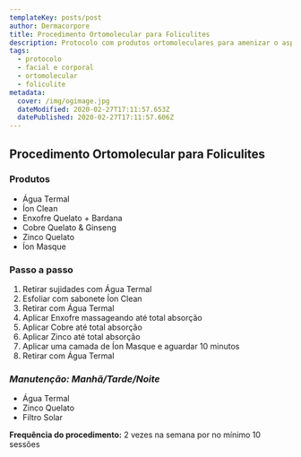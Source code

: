 ```yaml
---
templateKey: posts/post
author: Dermacorpore
title: Procedimento Ortomolecular para Foliculites
description: Protocolo com produtos ortomoleculares para amenizar o aspecto da foliculite.
tags:
  - protocolo
  - facial e corporal
  - ortomolecular
  - foliculite
metadata:
  cover: /img/ogimage.jpg
  dateModified: 2020-02-27T17:11:57.653Z
  datePublished: 2020-02-27T17:11:57.606Z
---
```

## **Procedimento Ortomolecular para Foliculites**

### **Produtos**

- Água Termal
- Íon Clean
- Enxofre Quelato + Bardana
- Cobre Quelato & Ginseng
- Zinco Quelato
- Íon Masque

### **Passo a passo**

1. Retirar sujidades com Água Termal
2. Esfoliar com sabonete Íon Clean
3. Retirar com Água Termal
4. Aplicar Enxofre massageando até total absorção
5. Aplicar Cobre até total absorção
6. Aplicar Zinco até total absorção
7. Aplicar uma camada de Íon Masque e aguardar 10 minutos
8. Retirar com Água Termal

### *Manutenção: Manhã/Tarde/Noite*

- Água Termal
- Zinco Quelato
- Filtro Solar

**Frequência do procedimento:** 2 vezes na semana por no mínimo 10 sessões
